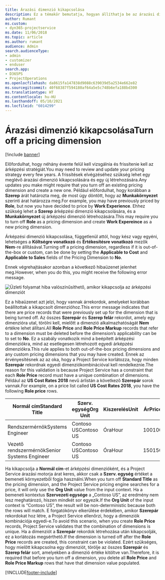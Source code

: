 ```yaml
---
title: Árazási dimenzió kikapcsolása
description: Ez a témakör bemutatja, hogyan állíthatja be az árazási dimenziókat a Project Service megoldásban.
author: Rumant
ms.custom:
- dyn365-projectservice
ms.date: 11/06/2018
ms.topic: article
ms.author: rumant
audience: Admin
search.audienceType:
- admin
- customizer
- enduser
search.app:
- D365PS
- ProjectOperations
ms.openlocfilehash: da8615fa147838d9088c639039d5a2534e662e82
ms.sourcegitcommit: 40f68387f594180af64a5e5c748b6efa188bd300
ms.translationtype: HT
ms.contentlocale: hu-HU
ms.lasthandoff: 05/10/2021
ms.locfileid: "6014299"
---
```

# <a name="turn-off-a-pricing-dimension"></a><span data-ttu-id="3c6ac-103">Árazási dimenzió kikapcsolása</span><span class="sxs-lookup"><span data-stu-id="3c6ac-103">Turn off a pricing dimension</span></span>

[!include [banner](../includes/psa-now-project-operations.md)]

<span data-ttu-id="3c6ac-104">Előfordulhat, hogy néhány évente felül kell vizsgálnia és frissítenie kell az árképzési stratégiát.</span><span class="sxs-lookup"><span data-stu-id="3c6ac-104">You may need to review and update your pricing strategy every few years.</span></span> <span data-ttu-id="3c6ac-105">A frissítések elvégzéséhez szükség lehet egy meglévő árazási dimenzió kikapcsolására és egy új létrehozására.</span><span class="sxs-lookup"><span data-stu-id="3c6ac-105">Any updates you make might require that you turn off an existing pricing dimension and create a new one.</span></span> <span data-ttu-id="3c6ac-106">Például előfordulhat, hogy korábban a **Szerep** árát határozta meg, de most úgy döntött, hogy az **Munkakörnyezet** szerinti árat határozza meg.</span><span class="sxs-lookup"><span data-stu-id="3c6ac-106">For example, you may have previously priced by **Role**, but now you have decided to price by **Work Experience**.</span></span> <span data-ttu-id="3c6ac-107">Ehhez szükség lehet a **Szerep** árképzési dimenzió kikapcsolására, és a **Munkakörnyezet** új árképzési dimenzió létrehozására.</span><span class="sxs-lookup"><span data-stu-id="3c6ac-107">This may require you to turn off **Role** as a pricing dimension and create **Work Expereince** as a new pricing dimension.</span></span> 

<span data-ttu-id="3c6ac-108">Árképzési dimenzió kikapcsolása, függetlenül attól, hogy kész vagy egyéni, lehetséges a **Költségre vonatkozó** és **Értékesítésre vonatkozó** mezők **Nem**-re állításával.</span><span class="sxs-lookup"><span data-stu-id="3c6ac-108">Turning off a pricing dimension, regardless if it is out-of-the-box or custom, can be done by setting the **Applicable to Cost** and **Applicable to Sales** fields of the Pricing Dimension to **No**.</span></span>

<span data-ttu-id="3c6ac-109">Ennek végrehajtásakor azonban a következő hibaüzenet jelenhet meg.</span><span class="sxs-lookup"><span data-stu-id="3c6ac-109">However, when you do this, you might receive the following error message.</span></span>

![Üzleti folyamat hiba valószínűsíthető, amikor kikapcsolja az árképzési dimenziót](media/Business-Process-Error.png)


<span data-ttu-id="3c6ac-111">Ez a hibaüzenet azt jelzi, hogy vannak árrekordok, amelyeket korábban beállítottak a kikapcsolt dimenzióhoz.</span><span class="sxs-lookup"><span data-stu-id="3c6ac-111">This error message indicates that there are price records that were previously set up for the dimension that is being turned off.</span></span> <span data-ttu-id="3c6ac-112">Az összes **Szerepár** és **Szerep felár** rekordot, amely egy dimenzióra utal, törölni kell, mielőtt a dimenzió alkalmazhatóságát **Nem** értékre lehet állítani.</span><span class="sxs-lookup"><span data-stu-id="3c6ac-112">All **Role Price** and **Role Price Markup** records that refer to a dimension must be deleted before the dimension’s applicability can be to set to **No**.</span></span> <span data-ttu-id="3c6ac-113">Ez a szabály vonatkozik mind a beépített árképzési dimenziókra, mind az esetlegesen létrehozott egyedi árképzési dimenziókra.</span><span class="sxs-lookup"><span data-stu-id="3c6ac-113">This rule applies to both out-of-the-box pricing dimensions and any custom pricing dimensions that you may have created.</span></span> <span data-ttu-id="3c6ac-114">Ennek az érvényesítésnek az az oka, hogy a Project Service korlátozza, hogy minden **Szerepár** rekordnak egyedi dimenziókombinációval kell rendelkeznie.</span><span class="sxs-lookup"><span data-stu-id="3c6ac-114">The reason for this validation is because Project Service has a constraint that each **Role Price** record must have a unique combination of dimensions.</span></span> <span data-ttu-id="3c6ac-115">Például az **US Cost Rates 2018** nevű árlistán a következő **Szerepár** sorok vannak.</span><span class="sxs-lookup"><span data-stu-id="3c6ac-115">For example, on a price list called **US Cost Rates 2018**, you have the following **Role price** rows.</span></span> 

| <span data-ttu-id="3c6ac-116">Normál cím</span><span class="sxs-lookup"><span data-stu-id="3c6ac-116">Standard Title</span></span>         | <span data-ttu-id="3c6ac-117">Szerv. egység</span><span class="sxs-lookup"><span data-stu-id="3c6ac-117">Org Unit</span></span>    |<span data-ttu-id="3c6ac-118">Kiszerelés</span><span class="sxs-lookup"><span data-stu-id="3c6ac-118">Unit</span></span>   |<span data-ttu-id="3c6ac-119">Ár</span><span class="sxs-lookup"><span data-stu-id="3c6ac-119">Price</span></span>  |<span data-ttu-id="3c6ac-120">Pénznem</span><span class="sxs-lookup"><span data-stu-id="3c6ac-120">Currency</span></span>  |
| -----------------------|-------------|-------|-------|----------|
| <span data-ttu-id="3c6ac-121">Rendszermérnök</span><span class="sxs-lookup"><span data-stu-id="3c6ac-121">Systems Engineer</span></span>|<span data-ttu-id="3c6ac-122">Contoso US</span><span class="sxs-lookup"><span data-stu-id="3c6ac-122">Contoso US</span></span>|<span data-ttu-id="3c6ac-123">Óra</span><span class="sxs-lookup"><span data-stu-id="3c6ac-123">Hour</span></span>| <span data-ttu-id="3c6ac-124">100</span><span class="sxs-lookup"><span data-stu-id="3c6ac-124">100</span></span>|<span data-ttu-id="3c6ac-125">USD</span><span class="sxs-lookup"><span data-stu-id="3c6ac-125">USD</span></span>|
| <span data-ttu-id="3c6ac-126">Vezető rendszermérnök</span><span class="sxs-lookup"><span data-stu-id="3c6ac-126">Senior Systems Engineer</span></span>|<span data-ttu-id="3c6ac-127">Contoso US</span><span class="sxs-lookup"><span data-stu-id="3c6ac-127">Contoso US</span></span>|<span data-ttu-id="3c6ac-128">Óra</span><span class="sxs-lookup"><span data-stu-id="3c6ac-128">Hour</span></span>| <span data-ttu-id="3c6ac-129">150</span><span class="sxs-lookup"><span data-stu-id="3c6ac-129">150</span></span>| <span data-ttu-id="3c6ac-130">USD</span><span class="sxs-lookup"><span data-stu-id="3c6ac-130">USD</span></span>|


<span data-ttu-id="3c6ac-131">Ha kikapcsolja a **Normál cím**-et árképzési dimenzióként, és a Project Service árazási motorja árat keres, akkor csak a **Szerv. egység** értéket a bemeneti környezetből fogja használni.</span><span class="sxs-lookup"><span data-stu-id="3c6ac-131">When you turn off **Standard Title** as the pricing dimension, and the Project Service pricing engine searches for a price, it will only use the **Org Unit** value from the input context.</span></span> <span data-ttu-id="3c6ac-132">Ha a bemeneti kontextus **Szervezeti egysége** a „Contoso US”, az eredmény nem lesz meghatározó, hiszen mindkét sor egyezik.</span><span class="sxs-lookup"><span data-stu-id="3c6ac-132">If the **Org Unit** of the input context is “Contoso US”, the result will be non-deterministic because both the rows will match.</span></span> <span data-ttu-id="3c6ac-133">E forgatókönyv elkerülése érdekében, amikor **Szerepár** rekordokat hoz létre, a Project Service ellenőrzi, hogy a dimenziók kombinációja egyedi-e.</span><span class="sxs-lookup"><span data-stu-id="3c6ac-133">To avoid this scenario, when you create **Role Price** records, Project Service validates that the combination of dimensions is unique.</span></span> <span data-ttu-id="3c6ac-134">Ha a dimenziót a **Szerepár** rekordok létrehozása után kikapcsolják, ez a korlátozás megsérthető.</span><span class="sxs-lookup"><span data-stu-id="3c6ac-134">If the dimension is turned off after the **Role Price** records are created, this constraint can be violated.</span></span> <span data-ttu-id="3c6ac-135">Ezért szükséges, hogy mielőtt kikapcsolna egy dimenziót, törölje az összes **Szerepár** és **Szerep felár** sort, amelyekben a dimenzió értéke kitöltve van.</span><span class="sxs-lookup"><span data-stu-id="3c6ac-135">Therefore, it is required that before you turn off a dimension, you delete all **Role Price** and **Role Price Markup** rows that have that dimension value populated.</span></span>



[!INCLUDE[footer-include](../includes/footer-banner.md)]